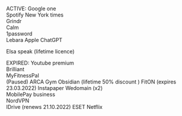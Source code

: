 ACTIVE:
Google one  
Spotify 
New York times  
Grindr  
Calm  
1password  
Lebara
Apple
ChatGPT


Elsa speak (lifetime licence)

EXPIRED:
Youtube premium  
Brilliant  
MyFitnessPal  
(Paused) ARCA Gym
Obsidian (lifetime 50% discount )
FitON (expires 23.03.2022)
Instapaper
Wedomain (x2)  
MobilePay business  
NordVPN    
IDrive (renews 21.10.2022)
ESET
Netflix  